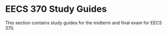 # EECS 370 Study Guides

This section contains study guides for the midterm and final exam for EECS 370.